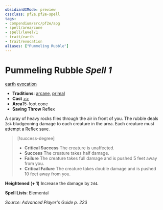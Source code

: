 ```yaml
---
obsidianUIMode: preview
cssclass: pf2e,pf2e-spell
tags:
- compendium/src/pf2e/apg
- spell/area/cone
- spell/level/1
- trait/earth
- trait/evocation
aliases: ["Pummeling Rubble"]
---
```

# Pummeling Rubble *Spell 1*   
[earth](/rules/traits/earth.md)  [evocation](/rules/traits/evocation.md)  

- **Traditions**: [arcane](/rules/traits/arcane.md), [primal](/rules/traits/primal.md)
- **Cast** [>>](/rules/core-rulebook/chapter-9-playing-the-game.md#Actions "Two-Action") 
- **Area**15-foot cone
- **Saving Throw** Reflex

A spray of heavy rocks flies through the air in front of you. The rubble deals `2d4` bludgeoning damage to each creature in the area. Each creature must attempt a Reflex save.

> [!success-degree] 
> - **Critical Success** The creature is unaffected.
> - **Success** The creature takes half damage.
> - **Failure** The creature takes full damage and is pushed 5 feet away from you.
> - **Critical Failure** The creature takes double damage and is pushed 10 feet away from you.

**Heightened (+ 1)** Increase the damage by `2d4`.

**Spell Lists**: Elemental

*Source: Advanced Player's Guide p. 223*